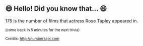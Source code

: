 ## :smile: Hello! Did you know that... :smile:
175 is the number of films that actress Rose Tapley appeared in.

<sup>(come back in 5 minutes for the next trivia)</sup>


<sup>Credits: http://numbersapi.com</sup>
